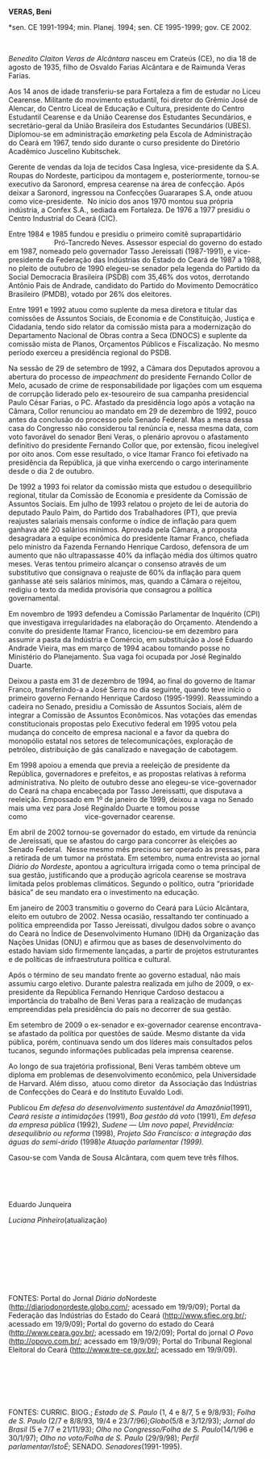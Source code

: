 **VERAS, Beni**

\*sen. CE 1991-1994; min. Planej. 1994; sen. CE 1995-1999; gov. CE 2002.

 

*Benedito Claiton Veras de Alcântara* nasceu em Crateús (CE), no dia 18
de agosto de 1935, filho de Osvaldo Farias Alcântara e de Raimunda Veras
Farias.

Aos 14 anos de idade transferiu-se para Fortaleza a fim de estudar no
Liceu Cearense. Militante do movimento estudantil, foi diretor do Grêmio
José de Alencar, do Centro Liceal de Educação e Cultura, presidente do
Centro Estudantil Cearense e da União Cearense dos Estudantes
Secundários, e secretário-geral da União Brasileira dos Estudantes
Secundários (UBES). Diplomou-se em administração e*marketing* pela
Escola de Administração do Ceará em 1967, tendo sido durante o curso
presidente do Diretório Acadêmico Juscelino Kubitschek.

Gerente de vendas da loja de tecidos Casa Inglesa, vice-presidente da
S.A. Roupas do Nordeste, participou da montagem e, posteriormente,
tornou-se executivo da Saronord, empresa cearense na área de confecção.
Após deixar a Saronord, ingressou na Confecções Guararapes S.A, onde
atuou como vice-presidente.  No início dos anos 1970 montou sua própria
indústria, a Confex S.A., sediada em Fortaleza. De 1976 a 1977 presidiu
o Centro Industrial do Ceará (CIC).

Entre 1984 e 1985 fundou e presidiu o primeiro comitê suprapartidário
                       Pró-Tancredo Neves. Assessor especial do governo
do estado em 1987, nomeado pelo governador Tasso Jereissati (1987-1991),
e vice-presidente da Federação das Indústrias do Estado do Ceará de 1987
a 1988, no pleito de outubro de 1990 elegeu-se senador pela legenda do
Partido da Social Democracia Brasileira (PSDB) com 35,46% dos votos,
derrotando Antônio Pais de Andrade, candidato do Partido do Movimento
Democrático Brasileiro (PMDB), votado por 26% dos eleitores.

Entre 1991 e 1992 atuou como suplente da mesa diretora e titular das
comissões de Assuntos Sociais, de Economia e de Constituição, Justiça e
Cidadania, tendo sido relator da comissão mista para a modernização do
Departamento Nacional de Obras contra a Seca (DNOCS) e suplente da
comissão mista de Planos, Orçamentos Públicos e Fiscalização. No mesmo
período exerceu a presidência regional do PSDB.

Na sessão de 29 de setembro de 1992, a Câmara dos Deputados aprovou a
abertura do processo de *impeachment* do presidente Fernando Collor de
Melo, acusado de crime de responsabilidade por ligações com um esquema
de corrupção liderado pelo ex-tesoureiro de sua campanha presidencial
Paulo César Farias, o PC. Afastado da presidência logo após a votação na
Câmara, Collor renunciou ao mandato em 29 de dezembro de 1992, pouco
antes da conclusão do processo pelo Senado Federal. Mas a mesa dessa
casa do Congresso não considerou tal renúncia e, nessa mesma data, com
voto favorável do senador Beni Veras, o plenário aprovou o afastamento
definitivo do presidente Fernando Collor que, por extensão, ficou
inelegível por oito anos. Com esse resultado, o vice Itamar Franco foi
efetivado na presidência da República, já que vinha exercendo o cargo
interinamente desde o dia 2 de outubro.

De 1992 a 1993 foi relator da comissão mista que estudou o desequilíbrio
regional, titular da Comissão de Economia e presidente da Comissão de
Assuntos Sociais. Em julho de 1993 relatou o projeto de lei de autoria
do deputado Paulo Paim, do Partido dos Trabalhadores (PT), que previa
reajustes salariais mensais conforme o índice de inflação para quem
ganhava até 20 salários mínimos. Aprovada pela Câmara, a proposta
desagradara a equipe econômica do presidente Itamar Franco, chefiada
pelo ministro da Fazenda Fernando Henrique Cardoso, defensora de um
aumento que não ultrapassasse 40% da inflação média dos últimos quatro
meses. Veras tentou primeiro alcançar o consenso através de um
substitutivo que consignava o reajuste de 60% da inflação para quem
ganhasse até seis salários mínimos, mas, quando a Câmara o rejeitou,
redigiu o texto da medida provisória que consagrou a política
governamental.

Em novembro de 1993 defendeu a Comissão Parlamentar de Inquérito (CPI)
que investigava irregularidades na elaboração do Orçamento. Atendendo a
convite do presidente Itamar Franco, licenciou-se em dezembro para
assumir a pasta da Indústria e Comércio, em substituição a José Eduardo
Andrade Vieira, mas em março de 1994 acabou tomando posse no Ministério
do Planejamento. Sua vaga foi ocupada por José Reginaldo Duarte.

Deixou a pasta em 31 de dezembro de 1994, ao final do governo de Itamar
Franco, transferindo-a a José Serra no dia seguinte, quando teve início
o primeiro governo Fernando Henrique Cardoso (1995-1999). Reassumindo a
cadeira no Senado, presidiu a Comissão de Assuntos Sociais, além de
integrar a Comissão de Assuntos Econômicos. Nas votações das emendas
constitucionais propostas pelo Executivo federal em 1995 votou pela
mudança do conceito de empresa nacional e a favor da quebra do monopólio
estatal nos setores de telecomunicações, exploração de petróleo,
distribuição de gás canalizado e navegação de cabotagem.

Em 1998 apoiou a emenda que previa a reeleição de presidente da
República, governadores e prefeitos, e as propostas relativas à reforma
administrativa. No pleito de outubro desse ano elegeu-se vice-governador
do Ceará na chapa encabeçada por Tasso Jereissatti, que disputava a
reeleição. Empossado em 1º de janeiro de 1999, deixou a vaga no Senado
mais uma vez para José Reginaldo Duarte e tomou posse
como                             vice-governador cearense.

Em abril de 2002 tornou-se governador do estado, em virtude da renúncia
de Jereissati, que se afastou do cargo para concorrer às eleições ao
Senado Federal.  Nesse mesmo mês precisou ser operado às pressas, para a
retirada de um tumor na próstata. Em setembro, numa entrevista ao jornal
*Diário do Nordeste*, apontou a agricultura irrigada como o tema
principal de sua gestão, justificando que a produção agrícola cearense
se mostrava limitada pelos problemas climáticos. Segundo o político,
outra “prioridade básica” de seu mandato era o investimento na educação.

Em janeiro de 2003 transmitiu o governo do Ceará para Lúcio Alcântara,
eleito em outubro de 2002. Nessa ocasião, ressaltando ter continuado a
política empreendida por Tasso Jereissati, divulgou dados sobre o avanço
do Ceará no Índice de Desenvolvimento Humano (IDH) da Organização das
Nações Unidas (ONU) e afirmou que as bases de desenvolvimento do estado
haviam sido firmemente lançadas, a partir de projetos estruturantes e de
políticas de infraestrutura política e cultural.

Após o término de seu mandato frente ao governo estadual, não mais
assumiu cargo eletivo. Durante palestra realizada em julho de 2009, o
ex-presidente da República Fernando Henrique Cardoso destacou a
importância do trabalho de Beni Veras para a realização de mudanças
empreendidas pela presidência do país no decorrer de sua gestão.

Em setembro de 2009 o ex-senador e ex-governador cearense encontrava-se
afastado da política por questões de saúde. Mesmo distante da vida
pública, porém, continuava sendo um dos líderes mais consultados pelos
tucanos, segundo informações publicadas pela imprensa cearense.

Ao longo de sua trajetória profissional, Beni Veras também obteve um
diploma em problemas de desenvolvimento econômico, pela Universidade de
Harvard. Além disso,  atuou como diretor  da Associação das Indústrias
de Confecções do Ceará e do Instituto Euvaldo Lodi.

Publicou *Em defesa do desenvolvimento sustentável da Amazônia*(1991),
*Ceará resiste a intimidações* (1991), *Boa gestão dá voto* (1991), *Em
defesa da empresa pública* (1992), *Sudene — Um novo papel*,
*Previdência: desequilíbrio ou reforma* (1998), *Projeto São Francisco:
a integração das águas do semi-árido* (1998)*e Atuação parlamentar
(1999).*

Casou-se com Vanda de Sousa Alcântara, com quem teve três filhos.

 

 

Eduardo Junqueira

*Luciana Pinheiro*(atualização)

 

 

 

 

FONTES: Portal do Jornal *Diário do*Nordeste
(http://diariodonordeste.globo.com/; acessado em 19/9/09); Portal da
Federação das Indústrias do Estado do Ceará (http://www.sfiec.org.br/;
acessado em 19/9/09); Portal do governo do estado do Ceará
(http://www.ceara.gov.br/; acessado em 19/2/09); Portal do jornal *O
Povo* (http://opovo.com.br/; acessado em 19/9/09); Portal do Tribunal
Regional Eleitoral do Ceará (http://www.tre-ce.gov.br/; acessado em
19/9/09).

 

 

 

FONTES: CURRIC. BIOG.; *Estado de S. Paulo* (1, 4 e 8/7, 5 e 9/8/93);
*Folha de S. Paulo* (2/7 e 8/8/93, 19/4 e 23/7/96);*Globo*(5/8 e
3/12/93); *Jornal do Brasil* (5 e 7/7 e 21/11/93); *Olho no
Congresso/Folha de S. Paulo*(14/1/96 e 30/1/97); *Olho no voto/Folha de
S. Paulo* (29/9/98); *Perfil parlamentar/IstoÉ*; SENADO.
*Senadores*(1991-1995).

 
